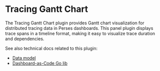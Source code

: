 # Tracing Gantt Chart

The Tracing Gantt Chart plugin provides Gantt chart visualization for distributed tracing data in Perses dashboards. This panel plugin displays trace spans in a timeline format, making it easy to visualize trace duration and dependencies.

See also technical docs related to this plugin:

- [Data model](./model.md)
- [Dashboard-as-Code Go lib](./go-sdk.md)
